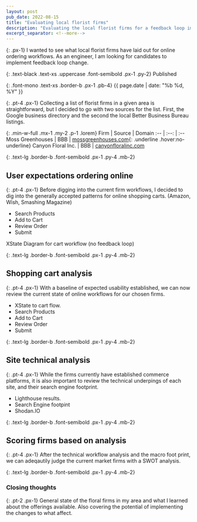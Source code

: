 ```yaml
---
layout: post
pub_date: 2022-08-15
title: "Evaluating local florist firms"
description: "Evaluating the local florist firms for a feedback loop implementation"
excerpt_separator: <!--more-->
---
```


{: .px-1}
I wanted to see what local florist firms have laid out for online ordering workflows. As an engineer, I am looking for candidates to implement feedback loop change.
<!--more-->

{: .text-black .text-xs .uppercase .font-semibold .px-1 .py-2}
Published

{: .font-mono .text-xs .border-b .px-1 .pb-4}
{{ page.date | date: "%b %d, %Y" }}

{: .pt-4 .px-1}
Collecting a list of florist firms in a given area is straightforward, but I decided to go with two sources for the list. First, the Google business directory and the second the local Better Business Bureau listings.

{: .min-w-full .mx-1 .my-2 .p-1 .lorem}
Firm | Source | Domain
:-- | :--: | :--
Moss Greenhouses | BBB | [mossgreenhouses.com](https://mossgreenhouses.com/){: .underline  .hover:no-underline}
Canyon Floral Inc. | BBB | [canyonfloralinc.com](https://www.canyonfloralinc.com/)


{: .text-lg .border-b .font-semibold .px-1 .py-4 .mb-2}
## User expectations ordering online

{: .pt-4 .px-1}
Before digging into the current firm workflows, I decided to dig into the generally accepted patterns for online shopping carts. (Amazon, Wish, Smashing Magazine)

- Search Products
- Add to Cart
- Review Order
- Submit

XState Diagram for cart workflow (no feedback loop)

{: .text-lg .border-b .font-semibold .px-1 .py-4 .mb-2}
## Shopping cart analysis

{: .pt-4 .px-1}
With a baseline of expected usability established, we can now review the current state of online workflows for our chosen firms.

- XState to cart flow.
- Search Products
- Add to Cart
- Review Order
- Submit

{: .text-lg .border-b .font-semibold .px-1 .py-4 .mb-2}
## Site technical analysis

{: .pt-4 .px-1}
While the firms currently have established commerce platforms, it is also important to review the technical underpings of each site, and their search engine footprint. 

- Lighthouse results.
- Search Engine footpint
- Shodan.IO

{: .text-lg .border-b .font-semibold .px-1 .py-4 .mb-2}
## Scoring firms based on analysis

{: .pt-4 .px-1}
After the technical workflow analysis and the macro foot print, we can adeqautily judge the current market firms with a SWOT analysis.

{: .text-lg .border-b .font-semibold .px-1 .py-4 .mb-2}
### Closing thoughts

{: .pt-2 .px-1}
General state of the floral firms in my area and what I learned about the offerings available. Also covering the potential of implementing the changes to what affect.